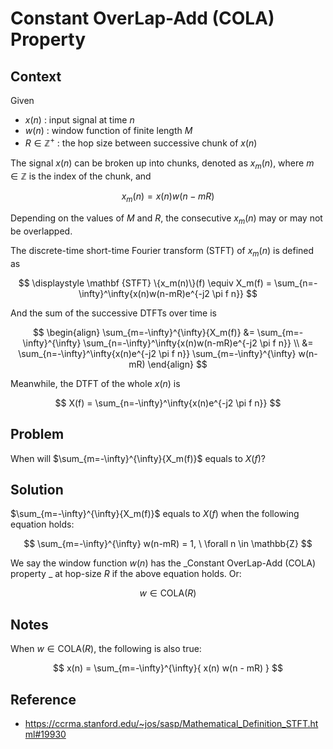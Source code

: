 # Constant OverLap-Add (COLA) Property

## Context

Given 

* $x(n)$ : input signal at time $n$
* $w(n)$ : window function of finite length $M$
* $R \in \mathbb{Z}^+$ : the hop size between successive chunk of $x(n)$

The signal $x(n)$ can be broken up into chunks, denoted as $x_m(n)$, where $m \in \mathbb{Z}$ is the index of the chunk, and 

$$
x_m(n) = x(n)w(n - mR)
$$

Depending on the values of $M$ and $R$, the consecutive $x_m(n)$ may or may not be overlapped.

The discrete-time short-time Fourier transform (STFT) of $x_m(n)$ is defined as

$$
\displaystyle \mathbf {STFT} \{x_m(n)\}(f) \equiv X_m(f) = \sum_{n=-\infty}^\infty{x(n)w(n-mR)e^{-j2 \pi f n}}
$$

And the sum of the successive DTFTs over time is

$$
\begin{align}
\sum_{m=-\infty}^{\infty}{X_m(f)} &= \sum_{m=-\infty}^{\infty} \sum_{n=-\infty}^\infty{x(n)w(n-mR)e^{-j2 \pi f n}} \\
&= \sum_{n=-\infty}^\infty{x(n)e^{-j2 \pi f n}} \sum_{m=-\infty}^{\infty} w(n-mR)
\end{align}
$$

Meanwhile, the DTFT of the whole $x(n)$ is

$$
X(f) = \sum_{n=-\infty}^\infty{x(n)e^{-j2 \pi f n}}
$$

## Problem

When will $\sum_{m=-\infty}^{\infty}{X_m(f)}$ equals to $X(f)$?

## Solution

$\sum_{m=-\infty}^{\infty}{X_m(f)}$ equals to $X(f)$ when the following equation holds:

$$
\sum_{m=-\infty}^{\infty} w(n-mR) = 1, \ \forall n \in \mathbb{Z}
$$

We say the window function $w(n)$ has the _Constant OverLap-Add (COLA) property _ at hop-size $R$ if the above equation holds. Or:

$$
w \in \text{COLA}(R)
$$

## Notes

When $w \in \text{COLA}(R)$, the following is also true:

$$
x(n) = \sum_{m=-\infty}^{\infty}{ x(n) w(n - mR) }
$$

## Reference

* https://ccrma.stanford.edu/~jos/sasp/Mathematical_Definition_STFT.html#19930